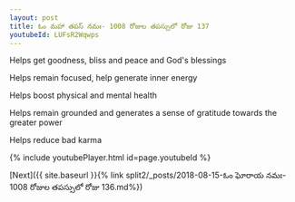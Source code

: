 ```yaml
---
layout: post
title: ఓం మహా తపస్ నమః- 1008 రోజుల తపస్సులో రోజు 137
youtubeId: LUFsR2Wqwps
---
```

 
 
Helps get goodness, bliss and peace and God's blessings
 
Helps remain focused, help generate inner energy 
 
Helps boost physical and mental health 
 
Helps remain grounded and generates a sense of gratitude towards the greater power 
 
Helps reduce bad karma
 
 
 
 


{% include youtubePlayer.html id=page.youtubeId %}
 
[Next]({{ site.baseurl }}{% link  split2/_posts/2018-08-15-ఓం ఘోరాయ నమః- 1008 రోజుల తపస్సులో రోజు 136.md%})
 
